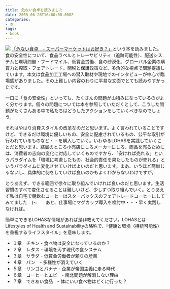 ```yaml
---
title: 危ない食卓を読みました
date: 2005-06-26T16:00:00.000Z
categories:
- 本
tags:
- book
---
```

[![](http://images-jp.amazon.com/images/P/4309204414.09.TZZZZZZZ.jpg)](http://www.amazon.co.jp/exec/obidos/ASIN/4309204414/ref=nosim/yutakayamaguc-22) [「危ない食卓　\- スーパーマーケットはお好き？」](http://www.amazon.co.jp/exec/obidos/ASIN/4309204414/ref=nosim/yutakayamaguc-22)という本を読みました。食の安全性について、食品ラベルとトレーサビリティ（追跡可能性）、配送システムと環境問題・フードマイル、低賃金労働、食の砂漠化、グローバル企業の購買力と搾取・フェアトレード、関税と保護政策など、多角的な視点で問題提議しています。本文は食品加工工場への潜入取材や現地でのインタビューが中心で臨場感がありました。その上難しい内容のわりに平易な文面でとても読みやすかったです。

<!-- more -->

一口に「食の安全性」といっても、たくさんの問題が山積みになっているのがよく分かります。個々の問題については本を参照していただくとして、こうした問題がたくさんある中で私たちはどうしたアクションをしていくべきなのでしょう。

それはやはり消費スタイルの改革なのだと思います。よく言われていることですけど、できるだけ環境に優しいもの、安全に配慮されているもの、公平な取引が行われているものなど・・を購入していく。いわゆるLOHASを実践していくことだと思います。結局のところ小売店にしろメーカーにしろ、商品を売るためには、消費者の志向の変化に対応していくものですから、「安ければ売れる」というパラダイムを「環境に考慮したもの、社会的責任を果たしたものが売れる」というパラダイムに変化させていけばよいのだと思います。まあ、いうほど簡単じゃないし、具体的に何をしていけば良いのかもよくわからないわけですが。

とりあえず、できる範囲で徐々に取り組んでいければ良いのだと思います。生活習慣のすべて変化させることは難しいけど、少しずつ取り組んでいく。とりあえず私は自宅で朝飲むコーヒーはスターバックスのフェアトレードコーヒーにしてみてました　(-:　　あと、仕事場にマグカップ導入を検討中・・・早く実践しなければ。

簡単にできるLOHASな情報があれば是非教えてください。LOHASとはLifestyles of Health and Sustainabilityの略称で、「健康と環境（持続可能性）を重視するライフスタイル」を意味します。

*   １章　チキン \- 食べ物は安全になっているのか？
*   ２章　レタス \- 環境を汚す現代の食システム
*   ３章　サラダ \- 低賃金労働者が頼りの産業
*   ４章　パン　\- 多様性が消えていく
*   ５章　リンゴとバナナ \- 企業が帝国主義に走る時代
*   ６章　コーヒーとエビ　\- 南北問題が解消しない理由
*   ７章　できあい食品　\- 体にいい食べ物はどくに行った？
